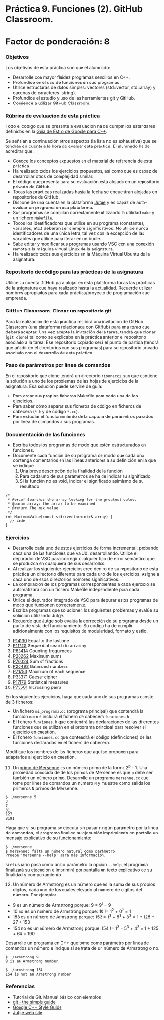 # Práctica 9. Funciones (2). GitHub Classroom.

# Factor de ponderación: 8

### Objetivos
Los objetivos de esta práctica son que el alumnado:
* Desarrolle con mayor fluidez programas sencillos en C++.
* Profundice en el uso de funciones en sus programas.
* Utilice estructuras de datos simples: vectores (std::vector, std::array) y cadenas de caracteres (string).
* Profundice el estudio y uso de las herramientas git y GitHub.
* Comience a utilizar GitHub Classroom.

### Rúbrica de evaluacion de esta práctica
Todo el código que se presente a evaluación ha de cumplir los estándares definidos en la 
[Guía de Estilo de Google para C++](https://google.github.io/styleguide/cppguide.html).

Se señalan a continuación otros aspectos (la lista no es exhaustiva) que se tendrán en cuenta a la hora de evaluar esta práctica.
El alumnado ha de acreditar que:

* Conoce los conceptos expuestos en el material de referencia de esta práctica.
* Ha realizado todos los ejercicios propuestos, así como que es capaz de desarrollar otros de complejidad similar.
* El código que presenta para su evaluación está alojado en un repositorio privado de GitHub.
* Todas las prácticas realizadas hasta la fecha se encuentran alojadas en repositorios de GitHub.
* Dispone de una cuenta en la plataforma [Jutge](https://jutge.org/) y es capaz de auto-evaluar un programa en esa plataforma.
* Sus programas se compilan correctamente utilizando la utilidad `make` y un fichero `Makefile`.
* Todos los identificadores que utilice en su programa (constantes, variables, etc.) deberán ser
  siempre significativos. No utilice nunca identificadores de una única letra, tal vez con la excepción de las
  variables que utilice para iterar en un bucle.
* Sabe editar y modificar sus programas usando VSC con una conexión remota a la máquina virtual Linux de la asignatura.
* Ha realizado todos sus ejercicios en la Máquina Virtual Ubuntu de la asignatura.

### Repositorio de código para las prácticas de la asignatura
Utilice su cuenta GitHub para alojar en esta plataforma todas las prácticas de la asignatura que haya
realizado hasta la actualidad.
Recuerde utilizar nombres apropiados para cada práctica/proyecto de programación que emprenda.

### GitHub Classroom. Clonar un repositorio git 
Para la realización de esta práctica recibirá una invitación de GitHub Classroom (una plataforma relacionada
con GitHub) para una *tarea* que deberá aceptar.
Una vez acepte la invitación de la tarea, tendrá que clonar (`git clone`) tal como se explicaba en la práctica anterior el
repositorio asociado a la tarea. 
Ese repositorio copiado será el punto de partida (tendrá que añadir en él directorios con sus programas)
para su repositorio privado asociado con el desarrollo de esta práctica.

### Paso de parámetros por línea de comandos
En el repositorio que clone tendrá un directorio `fibonacci_sum` que contiene la solución a uno de los
problemas de las hojas de ejercicios de la asignatura.
Esa solución puede servirle de guía:
* Para crear sus propios ficheros Makefile para cada uno de los ejercicios.
* Para saber cómo separar sus ficheros de código en ficheros de cabecera (`*.h` y de código `*.cc`).
* Para estudiar el funcionamiento de la captura de parámetros pasados por línea de comandos a sus programas.

### Documentación de las funciones
* Escriba todos los programas de modo que estén estructurados en funciones.
* Documente cada función de su programa de modo
que cada una contenga comentarios en las líneas anteriores a su definición en la que se indique
	1. Una breve descripción de la finalidad de la función
	2. Para cada uno de sus parámetros se ha de indicar su significado
	3. Si la función no es void, indicar el significado asimismo de su resultado
```
/*
 * @brief Searches the array looking for the greatest value.
 * @param array: the array to be examined
 * @return The max value 
 */
int MaximumValue(const std::vector<int>& array) {
  // Code
}
```

### Ejercicios
* Desarrolle cada uno de estos ejercicios de forma incremental, probando cada una de las funciones que va Ud.
desarrollando. Utilice el depurador de VSC para corregir cualquier tipo de error semántico que se produzca en
cualquiera de sus desarrollos.
* Al realizar los siguientes ejercicios cree dentro de su repositorio de esta práctica un directorio diferente
para cada uno de los ejercicios.
Asigne a cada uno de esos directorios nombres significativos.
* La compilación de los programas correspondientes a cada ejercicio se automatizará con un fichero Makefile 
independiente para cada programa.
* Utilice el depurador integrado de VSC para depurar estos programas de modo que funcionen correctamente.
* Escriba programas que solucionen los siguientes problemas y evalúe su solución utilizando Jutge.
* Recuerde que Jutge solo evalúa la corrección de su programa desde un punto de vista del funcionamiento.
Su código ha de cumplir adicionalmente con los requisitos de modularidad, formato y estilo.

1. [P14130](https://jutge.org/problems/P14130_en) Equal to the last one
2. [P11725](https://jutge.org/problems/P11725_en) Sequential search in an array
3. [P63414](https://jutge.org/problems/P63414_en) Counting frequences 
4. [P20262](https://jutge.org/problems/P20262_en) Maximum sums
5. [P76024](https://jutge.org/problems/P76024_en) Sum of fractions
6. [P26492](https://jutge.org/problems/P26492_en) Balanced numbers 
7. [P71753](https://jutge.org/problems/P71753_en) Maximum of each sequence
8. [P33371](https://jutge.org/problems/P33371_en) Caesar cipher 
9. [P17179](https://jutge.org/problems/P17179_en) Statistical measures 
10. [P73501](https://jutge.org/problems/P73501_en) Increasing pairs 

En los siguientes ejercicios, haga que cada uno de sus programas conste de 3 ficheros:
* Un fichero `mi_programa.cc` (programa principal) que contendrá la función `main` e incluirá el fichero de cabecera `funciones.h`
* El fichero `funciones.h` que contendrá las declaraciones de las diferentes funciones que se utilizan en el
  programa principal para resolver el ejercicio en cuestión.
* El fichero `funciones.cc` que contendrá el código (definiciones) de las funciones declaradas en el fichero
  de cabecera.

Modifique los nombres de los ficheros que aquí se proponen para adaptarlos al ejercicio en cuestión.

11. Un [primo de Mersenne](https://es.wikipedia.org/wiki/N%C3%BAmero_primo_de_Mersenne) es un número primo de la 
   forma 2<sup>p</sup> - 1. 
	 Una propiedad conocida de de los primos de Mersenne es que `p` debe ser también un número primo.
   Desarrolle un programa `mersenne.cc` que tome por línea de comandos un número `N` y muestre 
	 como salida los primeros `N` primos de Mersenne.
```
$ ./mersenne 5
3
7
31
127
8191
```

Haga que si su programa se ejecuta sin pasar ningún parámetro por la línea de comandos, el programa finalice
su ejecución imprimiendo en pantalla un mensaje explicativo de su funcionamiento:
```
$ ./mersenne
$ mersenne: falta un número natural como parámetro
Pruebe 'mersenne --help' para más información.
```
si el usuario pasa como único parámetro la opción `--help`, el programa finalizará su ejecución e imprimirá
por pantalla un texto explicativo de su finalidad y comportamiento.

12. Un número de Armstrong es un número que es la suma de sus propios dígitos, 
   cada uno de los cuales elevado al número de dígitos del número. 
	 Por ejemplo:
   * 9 es un número de Armstrong porque: 9 = 9<sup>1</sup> = 9
   * 10 no es un número de Armstrong porque: 10 != 1<sup>2</sup> + 0<sup>2</sup> = 1
   * 153 es un número de Armstrong porque: 153 = 1<sup>3</sup> + 5<sup>3</sup> + 3<sup>3</sup> = 1 + 125 + 27 = 153
   * 154 no es un número de Armstrong porque: 154 != 1<sup>3</sup> + 5<sup>3</sup> + 4<sup>3</sup> = 1 + 125 + 64 = 190

   Desarrolle un programa en C++ que tome como parámetro por línea de comandos un 
	 número e indique si se trata de un número de Armstrong o no.
```
$ ./armstrong 9
9 is an Armstrong number

$ ./armstrong 154
154 is not an Armstrong number
```

### Referencias
* [Tutorial de Git. Manual básico con ejemplos](https://www.diegocmartin.com/tutorial-git/)
* [git - the simple guide](https://rogerdudler.github.io/git-guide/)
* [Google C++ Style Guide](https://google.github.io/styleguide/cppguide.html)
* [Jutge web site](https://jutge.org/)
